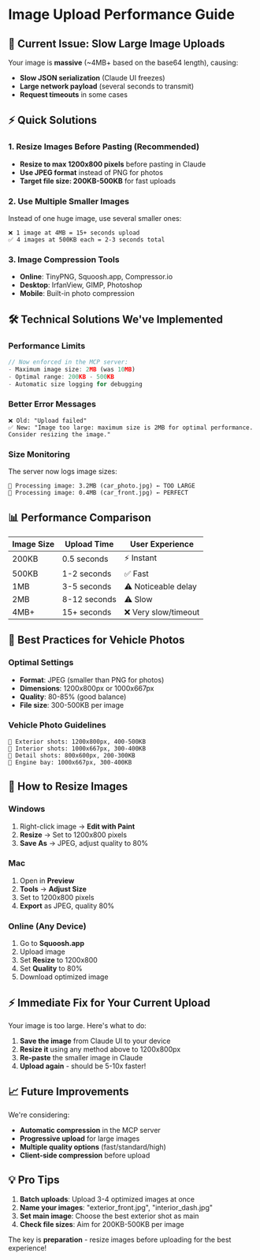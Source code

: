 # Image Upload Performance Guide

## 🚨 **Current Issue: Slow Large Image Uploads**

Your image is **massive** (~4MB+ based on the base64 length), causing:
- **Slow JSON serialization** (Claude UI freezes)
- **Large network payload** (several seconds to transmit)
- **Request timeouts** in some cases

## ⚡ **Quick Solutions**

### **1. Resize Images Before Pasting (Recommended)**
- **Resize to max 1200x800 pixels** before pasting in Claude
- **Use JPEG format** instead of PNG for photos
- **Target file size: 200KB-500KB** for fast uploads

### **2. Use Multiple Smaller Images**
Instead of one huge image, use several smaller ones:
```
❌ 1 image at 4MB = 15+ seconds upload
✅ 4 images at 500KB each = 2-3 seconds total
```

### **3. Image Compression Tools**
- **Online**: TinyPNG, Squoosh.app, Compressor.io
- **Desktop**: IrfanView, GIMP, Photoshop
- **Mobile**: Built-in photo compression

## 🛠️ **Technical Solutions We've Implemented**

### **Performance Limits**
```javascript
// Now enforced in the MCP server:
- Maximum image size: 2MB (was 10MB)
- Optimal range: 200KB - 500KB
- Automatic size logging for debugging
```

### **Better Error Messages**
```
❌ Old: "Upload failed"
✅ New: "Image too large: maximum size is 2MB for optimal performance. Consider resizing the image."
```

### **Size Monitoring**
The server now logs image sizes:
```
📸 Processing image: 3.2MB (car_photo.jpg) ← TOO LARGE
📸 Processing image: 0.4MB (car_front.jpg) ← PERFECT
```

## 📊 **Performance Comparison**

| Image Size | Upload Time | User Experience |
|------------|-------------|-----------------|
| 200KB | 0.5 seconds | ⚡ Instant |
| 500KB | 1-2 seconds | ✅ Fast |
| 1MB | 3-5 seconds | ⚠️ Noticeable delay |
| 2MB | 8-12 seconds | ⚠️ Slow |
| 4MB+ | 15+ seconds | ❌ Very slow/timeout |

## 🎯 **Best Practices for Vehicle Photos**

### **Optimal Settings**
- **Format**: JPEG (smaller than PNG for photos)
- **Dimensions**: 1200x800px or 1000x667px
- **Quality**: 80-85% (good balance)
- **File size**: 300-500KB per image

### **Vehicle Photo Guidelines**
```
📸 Exterior shots: 1200x800px, 400-500KB
📸 Interior shots: 1000x667px, 300-400KB  
📸 Detail shots: 800x600px, 200-300KB
📸 Engine bay: 1000x667px, 300-400KB
```

## 🔧 **How to Resize Images**

### **Windows**
1. Right-click image → **Edit with Paint**
2. **Resize** → Set to 1200x800 pixels
3. **Save As** → JPEG, adjust quality to 80%

### **Mac** 
1. Open in **Preview**
2. **Tools** → **Adjust Size**
3. Set to 1200x800 pixels
4. **Export** as JPEG, quality 80%

### **Online (Any Device)**
1. Go to **Squoosh.app**
2. Upload image
3. Set **Resize** to 1200x800
4. Set **Quality** to 80%
5. Download optimized image

## ⚡ **Immediate Fix for Your Current Upload**

Your image is too large. Here's what to do:

1. **Save the image** from Claude UI to your device
2. **Resize it** using any method above to 1200x800px
3. **Re-paste** the smaller image in Claude
4. **Upload again** - should be 5-10x faster!

## 📈 **Future Improvements**

We're considering:
- **Automatic compression** in the MCP server
- **Progressive upload** for large images  
- **Multiple quality options** (fast/standard/high)
- **Client-side compression** before upload

## 💡 **Pro Tips**

1. **Batch uploads**: Upload 3-4 optimized images at once
2. **Name your images**: "exterior_front.jpg", "interior_dash.jpg"
3. **Set main image**: Choose the best exterior shot as main
4. **Check file sizes**: Aim for 200KB-500KB per image

The key is **preparation** - resize images before uploading for the best experience!